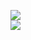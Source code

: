 [![](https://img.shields.io/badge/Made%20With-Github%20Spray-lightgrey.svg?style=for-the-badge&logo=github)](https://github.com/Annihil/github-spray#31990)  
[![](https://i.imgur.com/2DrTn0Z.gif)](https://github.com/Annihil/github-spray)